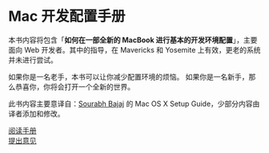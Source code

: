 Mac 开发配置手册
====================

本书内容将包含「**如何在一部全新的 MacBook 进行基本的开发环境配置**」，主要面向 Web 开发者。其中的指导，在 Mavericks 和 Yosemite 上有效，更老的系统并未进行尝试。

如果你是一名老手，本书可以让你减少配置环境的烦恼。
如果你是一名新手，那么恭喜你，你将会打开一个全新的世界。

此书内容主要意译自：[Sourabh Bajaj](https://github.com/sb2nov/mac-setup) 的 Mac OS X Setup Guide，少部分内容由译者添加和修改。

[阅读手册](http://aaaaaashu.gitbooks.io/mac-dev-setup/)  
[提出意见]()

